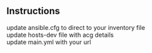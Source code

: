 ## Instructions ##  
update ansible.cfg to direct to your inventory file  
update hosts-dev file with acg details  
update main.yml with your url  
